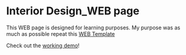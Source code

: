 # Interior Design_WEB page
This WEB page is designed for learning purposes.
My purpose was as much as possible repeat this [WEB Template](https://mir-s3-cdn-cf.behance.net/project_modules/1400_opt_1/7f06b662952859.5aa0e0168257f.jpg)

Check out the [working demo](https://ausrabickute.github.io/Interior_Design/)!

